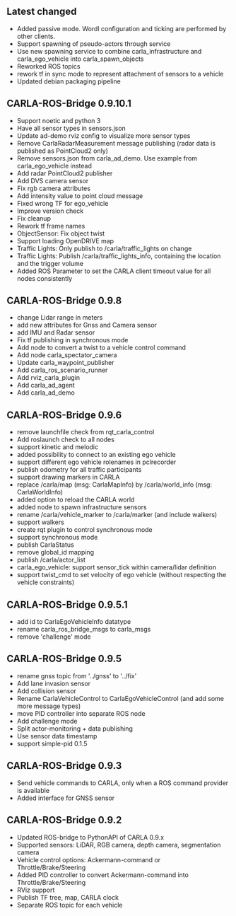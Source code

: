 ## Latest changed

*   Added passive mode. Wordl configuration and ticking are performed by other clients.
*   Support spawning of pseudo-actors through service
*   Use new spawning service to combine carla_infrastructure and carla_ego_vehicle into carla_spawn_objects
*   Reworked ROS topics
*   rework tf in sync mode to represent attachment of sensors to a vehicle
*   Updated debian packaging pipeline

## CARLA-ROS-Bridge 0.9.10.1

*   Support noetic and python 3
*   Have all sensor types in sensors.json
*   Update ad-demo rviz config to visualize more sensor types
*   Remove CarlaRadarMeasurement message publishing (radar data is published as PointCloud2 only)
*   Remove sensors.json from carla_ad_demo. Use example from carla_ego_vehicle instead
*   Add radar PointCloud2 publisher
*   Add DVS camera sensor
*   Fix rgb camera attributes
*   Add intensity value to point cloud message
*   Fixed wrong TF for ego_vehicle
*   Improve version check
*   Fix cleanup
*   Rework tf frame names
*   ObjectSensor: Fix object twist
*   Support loading OpenDRIVE map
*   Traffic Lights: Only publish to /carla/traffic_lights on change
*   Traffic Lights: Publish /carla/traffic_lights_info, containing the location and the trigger volume
*   Added ROS Parameter to set the CARLA client timeout value for all nodes consistently

## CARLA-ROS-Bridge 0.9.8

*   change Lidar range in meters
*   add new attributes for Gnss and Camera sensor
*   add IMU and Radar sensor
*   Fix tf publishing in synchronous mode
*   Add node to convert a twist to a vehicle control command
*   Add node carla_spectator_camera
*   Update carla_waypoint_publisher
*   Add carla_ros_scenario_runner
*   Add rviz_carla_plugin
*   Add carla_ad_agent
*   Add carla_ad_demo

## CARLA-ROS-Bridge 0.9.6

*   remove launchfile check from rqt_carla_control
*   Add roslaunch check to all nodes
*   support kinetic and melodic
*   added possibility to connect to an existing ego vehicle
*   support different ego vehicle rolenames in pclrecorder
*   publish odometry for all traffic participants
*   support drawing markers in CARLA
*   replace /carla/map (msg: CarlaMapInfo) by /carla/world_info (msg: CarlaWorldInfo)
*   added option to reload the CARLA world
*   added node to spawn infrastructure sensors
*   rename /carla/vehicle_marker to /carla/marker (and include walkers)
*   support walkers
*   create rqt plugin to control synchronous mode
*   support synchronous mode
*   publish CarlaStatus
*   remove global_id mapping
*   publish /carla/actor_list
*   carla_ego_vehicle: support sensor_tick within camera/lidar definition
*   support twist_cmd to set velocity of ego vehicle (without respecting the vehicle constraints)

## CARLA-ROS-Bridge 0.9.5.1

*   add id to CarlaEgoVehicleInfo datatype
*   rename carla_ros_bridge_msgs to carla_msgs
*   remove 'challenge' mode

## CARLA-ROS-Bridge 0.9.5

*   rename gnss topic from '../gnss' to '../fix'
*   Add lane invasion sensor
*   Add collision sensor
*   Rename CarlaVehicleControl to CarlaEgoVehicleControl (and add some more message types)
*   move PID controller into separate ROS node
*   Add challenge mode
*   Split actor-monitoring + data publishing
*   Use sensor data timestamp
*   support simple-pid 0.1.5

## CARLA-ROS-Bridge 0.9.3

*   Send vehicle commands to CARLA, only when a ROS command provider is available
*   Added interface for GNSS sensor

## CARLA-ROS-Bridge 0.9.2

*   Updated ROS-bridge to PythonAPI of CARLA 0.9.x
*   Supported sensors: LiDAR, RGB camera, depth camera, segmentation camera
*   Vehicle control options: Ackermann-command or Throttle/Brake/Steering
*   Added PID controller to convert Ackermann-command into Throttle/Brake/Steering
*   RViz support
*   Publish TF tree, map, CARLA clock
*   Separate ROS topic for each vehicle

